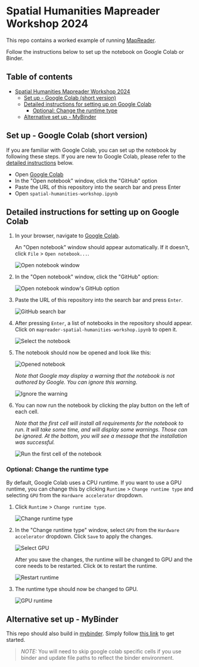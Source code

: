 # Spatial Humanities Mapreader Workshop 2024

This repo contains a worked example of running [MapReader](https://github.com/maps-as-data/MapReader).

Follow the instructions below to set up the notebook on Google Colab or Binder.

<h2>Table of contents</h2>

- [Spatial Humanities Mapreader Workshop 2024](#spatial-humanities-mapreader-workshop-2024)
  - [Set up - Google Colab (short version)](#set-up---google-colab-short-version)
  - [Detailed instructions for setting up on Google Colab](#detailed-instructions-for-setting-up-on-google-colab)
    - [Optional: Change the runtime type](#optional-change-the-runtime-type)
  - [Alternative set up - MyBinder](#alternative-set-up---mybinder)

## Set up - Google Colab (short version)

If you are familiar with Google Colab, you can set up the notebook by following these steps. If you are new to Google Colab, please refer to the [detailed instructions](#detailed-instructions-for-setting-up-on-google-colab) below.

- Open [Google Colab](https://colab.research.google.com/)
- In the "Open notebook" window, click the "GitHub" option
- Paste the URL of this repository into the search bar and press Enter
- Open `spatial-humanities-workshop.ipynb`

## Detailed instructions for setting up on Google Colab

1. In your browser, navigate to [Google Colab](https://colab.research.google.com/).

   An "Open notebook" window should appear automatically. If it doesn't, click `File` > `Open notebook...`.

   ![Open notebook window](images/1-open-notebook.png)

2. In the "Open notebook" window, click the "GitHub" option:

   ![Open notebook window's GitHub option](images/1-open-notebook-github.png)

3. Paste the URL of this repository into the search bar and press `Enter`.

    ![GitHub search bar](images/1-open-notebook-url.png)

4. After pressing `Enter`, a list of notebooks in the repository should appear. Click on `mapreader-spatial-humanities-workshop.ipynb` to open it.

    ![Select the notebook](images/1-open-notebook-link.png)

5. The notebook should now be opened and look like this:

    ![Opened notebook](images/2-notebook-opened.png)

    _Note that Google may display a warning that the notebook is not authored by Google. You can ignore this warning._

    ![Ignore the warning](images/2-warning.png)

6. You can now run the notebook by clicking the play button on the left of each cell.

   _Note that the first cell will install all requirements for the notebook to run. It will take some time, and will display some warnings. Those can be ignored. At the bottom, you will see a message that the installation was successful._

    ![Run the first cell of the notebook](images/3-installation-warnings-and-success.png)

### Optional: Change the runtime type

By default, Google Colab uses a CPU runtime. If you want to use a GPU runtime, you can change this by clicking `Runtime` > `Change runtime type` and selecting `GPU` from the `Hardware accelerator` dropdown.

1. Click `Runtime` > `Change runtime type`.

    ![Change runtime type](images/4-connect-to-gpu.png)

2. In the "Change runtime type" window, select `GPU` from the `Hardware accelerator` dropdown. Click `Save` to apply the changes.

    ![Select GPU](images/4-change-runtime-type.png)

    After you save the changes, the runtime will be changed to GPU and the core needs to be restarted. Click `OK` to restart the runtime.

    ![Restart runtime](images/4-disconnect-and-delete-runtime.png)

3. The runtime type should now be changed to GPU.

    ![GPU runtime](images/4-resources-result.png)

## Alternative set up - MyBinder

This repo should also build in [mybinder](https://mybinder.org/). Simply follow [this link](https://mybinder.org/v2/gh/maps-as-data/spatial-humanities-mapreader-workshop/main?labpath=mapreader-spatial-humanities-workshop.ipynb) to get started.


> *NOTE:* You will need to skip google colab specific cells if you use binder and update file paths to reflect the binder environment.

